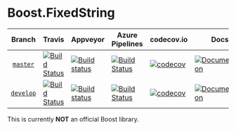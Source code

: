 # Boost.FixedString

Branch          | Travis | Appveyor | Azure Pipelines | codecov.io | Docs | Matrix |
:-------------: | ------ | -------- | --------------- | ---------- | ---- | ------ |
[`master`](https://github.com/boostorg/fixed_string/tree/master) | [![Build Status](https://travis-ci.org/boostorg/fixed_string.svg?branch=master)](https://travis-ci.org/boostorg/fixed_string) | [![Build status](https://ci.appveyor.com/api/projects/status/github/boostorg/fixed_string?branch=master&svg=true)](https://ci.appveyor.com/project/maintainer/fixed_string-xyzzy/branch/master) | [![Build Status](https://dev.azure.com/maintainer/fixed_string/_apis/build/status/pipeline?branchName=master)](https://dev.azure.com/maintainer/fixed_string/_build/latest?definitionId=6&branchName=master) | [![codecov](https://codecov.io/gh/boostorg/fixed_string/branch/master/graph/badge.svg)](https://codecov.io/gh/boostorg/fixed_string/branch/master) | [![Documentation](https://img.shields.io/badge/docs-master-brightgreen.svg)](http://www.boost.org/doc/libs/master/doc/html/fixed_string.html) | [![Matrix](https://img.shields.io/badge/matrix-master-brightgreen.svg)](http://www.boost.org/development/tests/master/developer/fixed_string.html)
[`develop`](https://github.com/boostorg/fixed_string/tree/develop) | [![Build Status](https://travis-ci.org/boostorg/fixed_string.svg?branch=develop)](https://travis-ci.org/boostorg/fixed_string) | [![Build status](https://ci.appveyor.com/api/projects/status/github/boostorg/fixed_string?branch=develop&svg=true)](https://ci.appveyor.com/project/maintainer/fixed_string-xyzzy/branch/develop) | [![Build Status](https://dev.azure.com/maintainer/fixed_string/_apis/build/status/pipeline?branchName=develop)](https://dev.azure.com/maintainer/fixed_string/_build/latest?definitionId=6&branchName=master) | [![codecov](https://codecov.io/gh/boostorg/fixed_string/branch/develop/graph/badge.svg)](https://codecov.io/gh/boostorg/fixed_string/branch/develop) | [![Documentation](https://img.shields.io/badge/docs-develop-brightgreen.svg)](http://www.boost.org/doc/libs/develop/doc/html/fixed_string.html) | [![Matrix](https://img.shields.io/badge/matrix-develop-brightgreen.svg)](http://www.boost.org/development/tests/develop/developer/fixed_string.html)

This is currently **NOT** an official Boost library.
